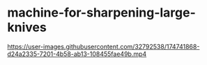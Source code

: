 # machine-for-sharpening-large-knives



https://user-images.githubusercontent.com/32792538/174741868-d24a2335-7201-4b58-ab13-108455fae49b.mp4

